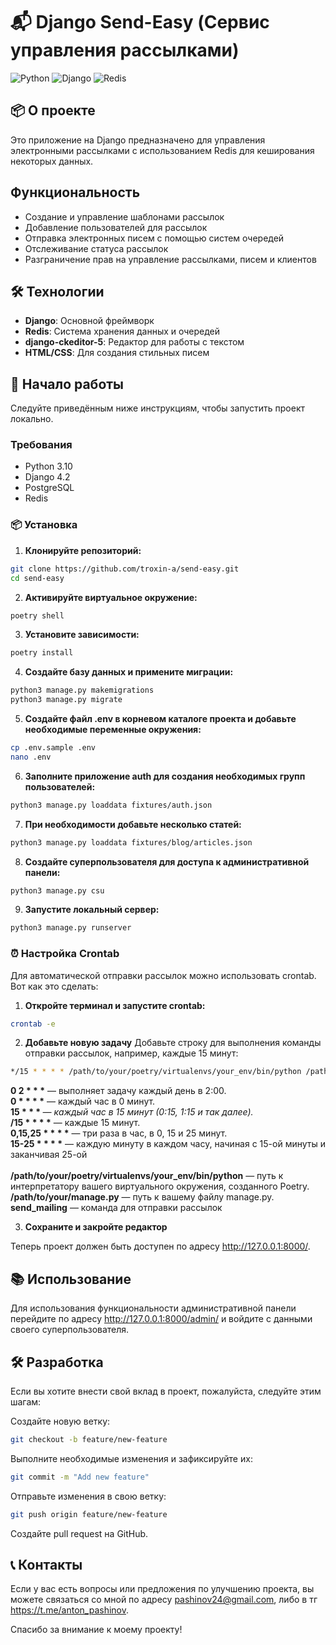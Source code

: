 # 📬 Django Send-Easy (Сервис управления рассылками)

![Python](https://img.shields.io/badge/Python-3.10-blue)
![Django](https://img.shields.io/badge/Django-4.2-brightgreen)
![Redis](https://img.shields.io/badge/Redis-6.0-red)

## 📦 О проекте

Это приложение на Django предназначено для управления электронными рассылками с использованием Redis для кеширования некоторых данных.


## Функциональность

- Создание и управление шаблонами рассылок
- Добавление пользователей для рассылок
- Отправка электронных писем с помощью систем очередей
- Отслеживание статуса рассылок
- Разграничение прав на управление рассылками, писем и клиентов

## 🛠️ Технологии

- **Django**: Основной фреймворк
- **Redis**: Система хранения данных и очередей
- **django-ckeditor-5**: Редактор для работы с текстом
- **HTML/CSS**: Для создания стильных писем

## 🚀 Начало работы

Следуйте приведённым ниже инструкциям, чтобы запустить проект локально.

### Требования

- Python 3.10
- Django 4.2
- PostgreSQL
- Redis

### 📦 Установка

1. **Клонируйте репозиторий:**

```bash
git clone https://github.com/troxin-a/send-easy.git
cd send-easy
```

2. **Активируйте виртуальное окружение:**
```bash
poetry shell
```

3. **Установите зависимости:**
```bash
poetry install
```

4. **Создайте базу данных и примените миграции:**
```bash
python3 manage.py makemigrations
python3 manage.py migrate
```

5. **Создайте файл .env в корневом каталоге проекта и добавьте необходимые переменные окружения:**
```bash
cp .env.sample .env
nano .env
```

6. **Заполните приложение auth для создания необходимых групп пользователей:**
```bash
python3 manage.py loaddata fixtures/auth.json
```

7. **При необходимости добавьте несколько статей:**
```bash
python3 manage.py loaddata fixtures/blog/articles.json
```

8. **Создайте суперпользователя для доступа к административной панели:**
```bash
python3 manage.py csu
```

9. **Запустите локальный сервер:**
```bash
python3 manage.py runserver
```

### ⏰ Настройка Crontab

Для автоматической отправки рассылок можно использовать crontab. Вот как это сделать:

1. **Откройте терминал и запустите crontab:**
```bash
crontab -e
```

2. **Добавьте новую задачу**
Добавьте строку для выполнения команды отправки рассылок, например, каждые 15 минут:

```bash
*/15 * * * * /path/to/your/poetry/virtualenvs/your_env/bin/python /path/to/your/manage.py send_mailing
```
<b>0 2 * * *</b> — выполняет задачу каждый день в 2:00.<br>
<b>0 * * * *</b> — каждый час в 0 минут.<br>
<b>15 * * * *</b> — каждый час в 15 минут (0:15, 1:15 и так далее).<br>
<b>*/15 * * * *</b> — каждые 15 минут.<br>
<b>0,15,25 * * * *</b> — три раза в час, в 0, 15 и 25 минут.<br>
<b>15-25 * * * *</b> — каждую минуту в каждом часу, начиная с 15-ой минуты и заканчивая 25-ой<br><br>
<b>/path/to/your/poetry/virtualenvs/your_env/bin/python</b> — путь к интерпретатору вашего виртуального окружения, созданного Poetry.<br>
<b>/path/to/your/manage.py</b> — путь к вашему файлу manage.py.<br>
<b>send_mailing</b> — команда для отправки рассылок<br>

3. **Сохраните и закройте редактор**

Теперь проект должен быть доступен по адресу http://127.0.0.1:8000/.

## 📚 Использование
Для использования функциональности административной панели перейдите по адресу http://127.0.0.1:8000/admin/ и войдите с данными своего суперпользователя.

## 🛠 Разработка
Если вы хотите внести свой вклад в проект, пожалуйста, следуйте этим шагам:

Создайте новую ветку:
```bash
git checkout -b feature/new-feature
```
Выполните необходимые изменения и зафиксируйте их:
``` bash
git commit -m "Add new feature"
```
Отправьте изменения в свою ветку:
```bash
git push origin feature/new-feature
```
Создайте pull request на GitHub.

## 📞 Контакты
Если у вас есть вопросы или предложения по улучшению проекта, вы можете связаться со мной по адресу pashinov24@gmail.com, либо в тг https://t.me/anton_pashinov.

Спасибо за внимание к моему проекту!